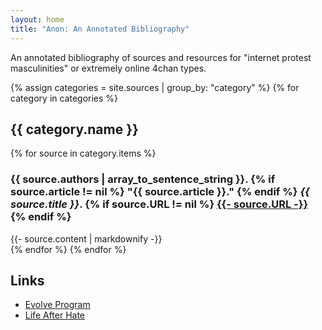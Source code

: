 ```yaml
---
layout: home
title: "Anon: An Annotated Bibliography"
---
```


An annotated bibliography of sources and resources for "internet
protest masculinities" or extremely online 4chan types.

<!-- - Martin Kantor. *Distancing: Avoidant Personality Disorder*. -->

<!-- - name:  Far-Right Canon -->
<!-- - J. R. R. Tolkien. *The Lord of the Rings* -->
<!-- - Andrew Anglin. [*A Normie's Guide to the Alt-Right*](https://web.archive.org/web/20231210135756/https://dailystormer.in/a-normies-guide-to-the-alt-right/). -->
<!-- - Andrew Mac Donald (William Pierce). [*The Turner Diaries*](https://archive.org/details/the-turner-diaries-andrew-mac-donald-william-pierce). -->
<!-- Philosphy -->
<!-- + Albert Camus. *The Rebel*. -->
<!-- + Max Stirner. The Unique and Its Property -->
{% assign categories = site.sources | group_by: "category" %}
{% for category in categories %}
  <h2>{{ category.name }}</h2>
  {% for source in category.items %}
  <section class="bib">
    <h3 class="bib-title">
      {{ source.authors | array_to_sentence_string }}.
      {% if source.article != nil %}
      "{{ source.article }}."
      {% endif %}
      <i>{{ source.title }}</i>.
      {% if source.URL != nil %}
      <a href="{{- source.URL -}}">{{- source.URL -}}</a>
      {% endif %}
    </h3>
    <div class="bib-anno">
    {{- source.content | markdownify -}}
    </div>
  </section>
  {% endfor %}
{% endfor %}

## Links

+ [Evolve Program](https://evolveprogram.ca)
+ [Life After Hate](https://lifeafterhate.org)
